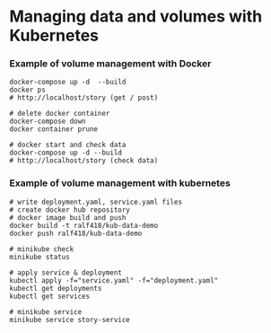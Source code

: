 # Managing data and volumes with Kubernetes

### Example of volume management with Docker
```
docker-compose up -d  --build
docker ps
# http://localhost/story (get / post)

# delete docker container
docker-compose down
docker container prune

# docker start and check data
docker-compose up -d --build
# http://localhost/story (check data)
```

### Example of volume management with kubernetes
```
# write deployment.yaml, service.yaml files
# create docker hub repository
# docker image build and push
docker build -t ralf418/kub-data-demo
docker push ralf418/kub-data-demo

# minikube check
minikube status

# apply service & deployment
kubectl apply -f="service.yaml" -f="deployment.yaml"
kubectl get deployments
kubectl get services

# minikube service
minikube service story-service
```